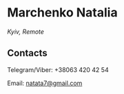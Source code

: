# Marchenko Natalia
*Kyiv, Remote*

## Contacts

Telegram/Viber: +38063 420 42 54

Email:	natata7@gmail.com

